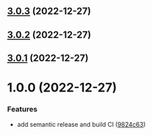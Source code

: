 ## [3.0.3](https://github.com/ssbarbee/app-store-ratings/compare/v3.0.2...v3.0.3) (2022-12-27)

## [3.0.2](https://github.com/ssbarbee/app-store-ratings/compare/v3.0.1...v3.0.2) (2022-12-27)

## [3.0.1](https://github.com/ssbarbee/app-store-ratings/compare/v3.0.0...v3.0.1) (2022-12-27)

# 1.0.0 (2022-12-27)


### Features

* add semantic release and build CI ([9824c63](https://github.com/ssbarbee/app-store-ratings/commit/9824c63c45db9e5eea8304d621158469235f934b))
